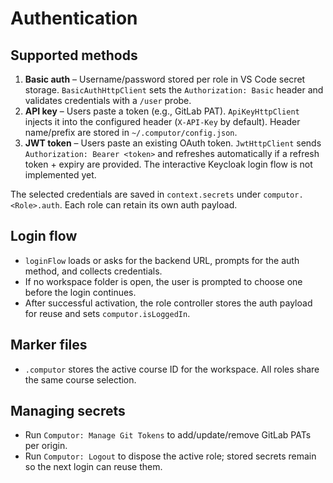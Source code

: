 # Authentication

## Supported methods
1. **Basic auth** – Username/password stored per role in VS Code secret storage. `BasicAuthHttpClient` sets the `Authorization: Basic` header and validates credentials with a `/user` probe.
2. **API key** – Users paste a token (e.g., GitLab PAT). `ApiKeyHttpClient` injects it into the configured header (`X-API-Key` by default). Header name/prefix are stored in `~/.computor/config.json`.
3. **JWT token** – Users paste an existing OAuth token. `JwtHttpClient` sends `Authorization: Bearer <token>` and refreshes automatically if a refresh token + expiry are provided. The interactive Keycloak login flow is not implemented yet.

The selected credentials are saved in `context.secrets` under `computor.<Role>.auth`. Each role can retain its own auth payload.

## Login flow
- `loginFlow` loads or asks for the backend URL, prompts for the auth method, and collects credentials.
- If no workspace folder is open, the user is prompted to choose one before the login continues.
- After successful activation, the role controller stores the auth payload for reuse and sets `computor.isLoggedIn`.

## Marker files
- `.computor` stores the active course ID for the workspace. All roles share the same course selection.

## Managing secrets
- Run `Computor: Manage Git Tokens` to add/update/remove GitLab PATs per origin.
- Run `Computor: Logout` to dispose the active role; stored secrets remain so the next login can reuse them.
